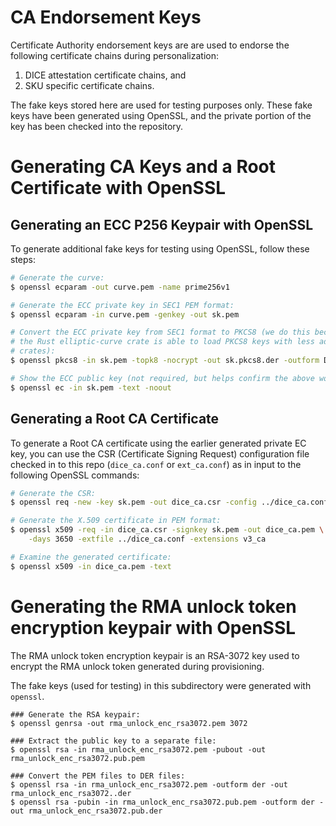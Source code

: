 # CA Endorsement Keys

Certificate Authority endorsement keys are are used to endorse the following
certificate chains during personalization:
1. DICE attestation certificate chains, and
2. SKU specific certificate chains.

The fake keys stored here are used for testing purposes only.
These fake keys have been generated using OpenSSL, and the private portion of
the key has been checked into the repository.

# Generating CA Keys and a Root Certificate with OpenSSL

## Generating an ECC P256 Keypair with OpenSSL
To generate additional fake keys for testing using OpenSSL, follow these steps:
```sh
# Generate the curve:
$ openssl ecparam -out curve.pem -name prime256v1

# Generate the ECC private key in SEC1 PEM format:
$ openssl ecparam -in curve.pem -genkey -out sk.pem

# Convert the ECC private key from SEC1 format to PKCS8 (we do this because
# the Rust elliptic-curve crate is able to load PKCS8 keys with less additional
# crates):
$ openssl pkcs8 -in sk.pem -topk8 -nocrypt -out sk.pkcs8.der -outform DER

# Show the ECC public key (not required, but helps confirm the above worked):
$ openssl ec -in sk.pem -text -noout
```

## Generating a Root CA Certificate

To generate a Root CA certificate using the earlier generated private EC key,
you can use the CSR (Certificate Signing Request) configuration file checked in
to this repo (`dice_ca.conf` or `ext_ca.conf`) as in input to the following
OpenSSL commands:
```sh
# Generate the CSR:
$ openssl req -new -key sk.pem -out dice_ca.csr -config ../dice_ca.conf

# Generate the X.509 certificate in PEM format:
$ openssl x509 -req -in dice_ca.csr -signkey sk.pem -out dice_ca.pem \
    -days 3650 -extfile ../dice_ca.conf -extensions v3_ca

# Examine the generated certificate:
$ openssl x509 -in dice_ca.pem -text
```

# Generating the RMA unlock token encryption keypair with OpenSSL

The RMA unlock token encryption keypair is an RSA-3072 key used to encrypt the
RMA unlock token generated during provisioning.

The fake keys (used for testing) in this subdirectory were generated with `openssl`.

```
### Generate the RSA keypair:
$ openssl genrsa -out rma_unlock_enc_rsa3072.pem 3072

### Extract the public key to a separate file:
$ openssl rsa -in rma_unlock_enc_rsa3072.pem -pubout -out rma_unlock_enc_rsa3072.pub.pem

### Convert the PEM files to DER files:
$ openssl rsa -in rma_unlock_enc_rsa3072.pem -outform der -out rma_unlock_enc_rsa3072..der
$ openssl rsa -pubin -in rma_unlock_enc_rsa3072.pub.pem -outform der -out rma_unlock_enc_rsa3072.pub.der
```

